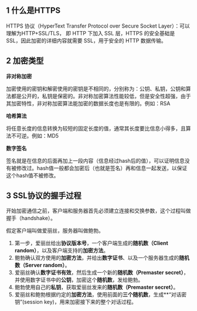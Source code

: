 <!--
 * @LastEditors: panda_liu
 * @LastEditTime: 2020-12-02 00:05:55
 * @FilePath: \undefinedc:\Users\23163\Desktop\web\Blog\计算机网络\HTTPS.md
 * @Description: add some description
-->
## 1 什么是HTTPS

HTTPS 协议（HyperText Transfer Protocol over Secure Socket Layer）：可以理解为HTTP+SSL/TLS， 即 HTTP 下加入 SSL 层，HTTPS 的安全基础是 SSL，因此加密的详细内容就需要 SSL，用于安全的 HTTP 数据传输。

## 2 加密类型

**非对称加密**

加密使用的密钥和解密使用的密钥是不相同的，分别称为：公钥、私钥，公钥和算法都是公开的，私钥是保密的。非对称加密算法性能较低，但是安全性超强，由于其加密特性，非对称加密算法能加密的数据长度也是有限的。例如：RSA

**哈希算法**

将任意长度的信息转换为较短的固定长度的值，通常其长度要比信息小得多，且算法不可逆。例如：MD5

**数字签名**

签名就是在信息的后面再加上一段内容（信息经过hash后的值），可以证明信息没有被修改过。hash值一般都会加密后（也就是签名）再和信息一起发送，以保证这个hash值不被修改。

## 3 SSL协议的握手过程

开始加密通信之前，客户端和服务器首先必须建立连接和交换参数，这个过程叫做握手（handshake）。

假定客户端叫做爱丽丝，服务器叫做鲍勃。

1. 第一步，爱丽丝给出**协议版本号**，一个客户端生成的**随机数（Client random）**，以及客户端支持的**加密方法**。
2. 鲍勃确认双方使用的**加密方法**，并给出**数字证书**、以及一个服务器生成的**随机数（Server random）**。
3. 爱丽丝确认**数字证书有效**，然后生成一个新的**随机数（Premaster secret）**，并使用数字证书中的**公钥**，加密这个**随机数**，发给鲍勃。
4. 鲍勃使用自己的**私钥**，获取爱丽丝发来的**随机数（Premaster secret）**。
5. 爱丽丝和鲍勃根据约定的**加密方法**，使用前面的**三个随机数**，生成**“对话密钥”(session key)，用来加密接下来的整个对话过程。


